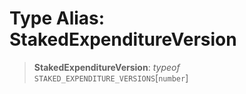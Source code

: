 # Type Alias: StakedExpenditureVersion

> **StakedExpenditureVersion**: *typeof* `STAKED_EXPENDITURE_VERSIONS`\[`number`\]
